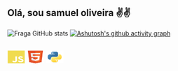 

## Olá, sou samuel oliveira ✌️✌️
![Fraga GitHub stats](https://github-readme-stats.vercel.app/api?username=samsaxmusic&show_icons=true&theme=dracula&count_private=true)
[![Ashutosh's github activity graph](https://github-readme-activity-graph.cyclic.app/graph?username=samsaxmusic&bg_color=0d0d0d&color=1bf90b&line=04f62c&point=faf9f9&area=true&hide_border=true)](https://github.com/ashutosh00710/github-readme-activity-graph)


<div style="display: inline_block"><br>
  <img align="center" alt="Rafa-Js" height="30" width="40" src="https://raw.githubusercontent.com/devicons/devicon/master/icons/javascript/javascript-plain.svg">
  
  
  <img align="center" alt="Rafa-HTML" height="30" width="40" src="https://raw.githubusercontent.com/devicons/devicon/master/icons/html5/html5-original.svg">
  
  <img align="center" alt="Rafa-Python" height="30" width="40" src="https://raw.githubusercontent.com/devicons/devicon/master/icons/python/python-original.svg">
  
  
</div>
  
  
